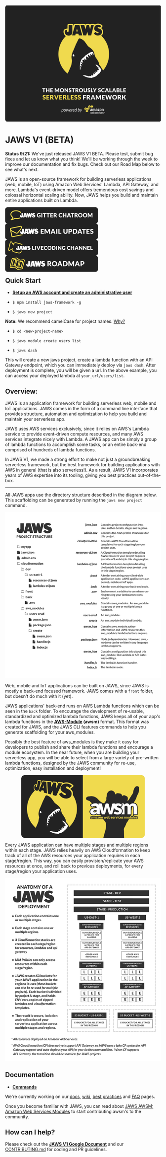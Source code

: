 ![JAWS stack javascript aws node.js express auroradb dynamodb lambda](img/jaws_framework_logo_animated_xl.gif)

JAWS V1 (BETA)
=================================

**Status 9/21:** We've just released JAWS V1 BETA.  Please test, submit bug fixes and let us know what you think!  We'll be working through the week to improve our documentation and fix bugs.  Check out our Road Map below to see what's next.

JAWS is an open-source framework for building serverless applications (web, mobile, IoT) using Amazon Web Services' Lambda, API Gateway, and more.  Lambda's event-driven model offers tremendous cost savings and colossal horizontal scaling ability.  Now, JAWS helps you build and maintain entire applications built on Lambda.

<a class="frame" href="https://gitter.im/jaws-framework/JAWS?utm_source=badge&utm_medium=badge&utm_campaign=pr-badge" target="_blank"><img src="img/jaws_gitter_chatroom.png" align="left" width="300"></a>

<br/><br/>

<a href="http://github.us11.list-manage1.com/subscribe?u=b4fad36768cab222f88338995&id=5f8407dded" target="_blank"><img src="img/jaws_email_list.png" align="left" width="300"></a>

<br/><br/>

<a href="https://www.livecoding.tv/jaws/" target="_blank"><img src="img/jaws_livecoding_channel.png" align="left" width="300"></a>

<br/><br/>

<a href="https://docs.google.com/document/d/1SeTgtsQc620vcwgGMZ4F2yuWVf-A3JmpTn1VT8pKYsA/edit?usp=sharing" target="_blank"><img src="img/jaws_roadmap.png" align="left" width="300"></a>

<br/><br/><br/>

## Quick Start

*  **[Setup an AWS account and create an administrative user](https://github.com/jaws-framework/JAWS/wiki/v1:-AWS-Account-setup)**

*  ```$ npm install jaws-framework -g```

*  ```$ jaws new project```

 **Note:** We recommend camelCase for project names. [Why?](https://github.com/jaws-framework/JAWS/wiki/Best-practices#project-names)

*  ```$ cd <new-project-name>```

*  ```$ jaws module create users list```

* ```$ jaws dash```

This will create a new jaws project, create a lambda function with an API Gateway endpoint, which you can immediately deploy via
`jaws dash`.  After deployment is complete, you will be given a url.  In the above example, you can access your
deployed lambda at `your_url/users/list`.

## Overview:

JAWS is an application framework for building serverless web, mobile and IoT applications.  JAWS comes in the form of a command line interface that provides structure, automation and optimization to help you build and maintain your serverless app.

JAWS uses AWS services exclusively, since it relies on AWS's Lambda service to provide event-driven compute resources, and many AWS services integrate nicely with Lambda.  A JAWS app can be simply a group of lambda functions to accomplish some tasks, or an entire back-end comprised of hundreds of lambda functions.

In JAWS V1, we made a strong effort to make not just a groundbreaking serverless framework, but the best framework for building applications with AWS in general (that is also serverless!).  As a result, JAWS V1 incorporates years of AWS expertise into its tooling, giving you best practices out-of-the-box.








---
All JAWS apps use the directory structure described in the diagram below.  This scaffolding can be generated by running the `jaws new project` command.

![jaws framework structural diagram](img/jaws_files_diagram.png)

Web, mobile and IoT applications can be built on JAWS, since JAWS is mostly a back-end focused framework.  JAWS comes with a `front` folder, but doesn't do much with it (yet).

JAWS applications' back-end runs on AWS Lambda functions which can be seen in the `back` folder.  To encourage the development of re-usable, standardized and optimized lambda functions, JAWS keeps all of your app's lambda functions in the **[AWS-Module](https://github.com/awsm-org/awsm) (awsm)** format.  This format was created for JAWS, and the JAWS CLI features commands to help you generate scaffolding for your aws_modules.

Possibly the best feature of aws_modules is they make it easy for developers to publish and share their lambda functions and encourage a module ecosystem.  In the near future, when you are building your serverless app, you will be able to select from a large variety of pre-written lambda functions, designed by the JAWS community for re-use, optimization, easy installation and deployment!

<p align="center">
<a href="https://github.com/awsm-org/awsm" target="_blank"><img src="img/jaws_and_awsm.png" align="center" width="400" alt="awsm aws-module jaws"></a>
</p>

Every JAWS application can have multiple stages and multiple regions within each stage.  JAWS relies heavily on AWS Cloudformation to keep track of all of the AWS resources your application requires in each stage/region.  This way, you can easily provision/replicate your AWS resources at once, and roll back to previous deployments, for every stage/region your application uses.

![jaws framework deployment diagram](img/jaws_deployment_diagram.png)

## Documentation

* **[Commands](docs/commands.md)**


We're currently working on our [docs](./docs/), [wiki](https://github.com/jaws-framework/JAWS/wiki), [best practices](https://github.com/jaws-framework/JAWS/wiki/Best-practices) and [FAQ](https://github.com/jaws-framework/JAWS/wiki/FAQ) pages.

Once you become familiar with JAWS, you can read about [JAWS AWSM: Amazon Web Services Modules](https://github.com/awsm-org/awsm) to start contributing awsm's to the community.

## How can I help?

Please check out the **[JAWS V1 Google Document](https://docs.google.com/document/d/1SeTgtsQc620vcwgGMZ4F2yuWVf-A3JmpTn1VT8pKYsA/edit#)** and our [CONTRIBUTING.md](./CONTRIBUTING.md) for coding and PR guidelines.

